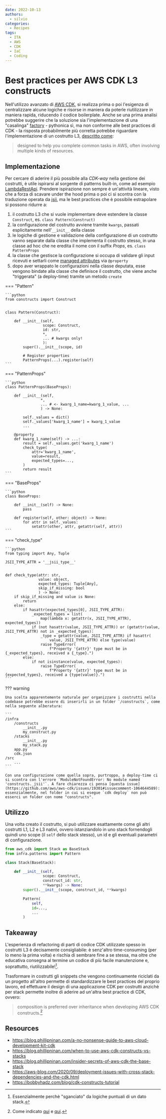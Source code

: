 ```yaml
---
date: 2022-10-13
authors:
  - silvio
categories:
  - Recipes
tags:
  - ITA
  - AWS
  - CDK
  - IaC
  - Coding
---
```


# Best practices per AWS CDK L3 constructs

Nell'utilizzo avanzato di [AWS CDK](https://docs.aws.amazon.com/cdk/v2/guide/home.html), si realizza prima o poi l'esigenza di centralizzare alcune logiche e risorse in maniera da poterle riutilizzare in maniera rapida, riducendo il codice boilerplate.
Anche se una prima analisi potrebbe suggerire che la soluzione sia l'implementazione di una "casalinga" [factory](https://en.wikipedia.org/wiki/Factory_method_pattern) - pythonica sì, ma non conforme alle best practices di CDK - la risposta probabilmente più corretta potrebbe riguardare l'implementazione di un costrutto L3, [descritto come](https://docs.aws.amazon.com/cdk/v2/guide/constructs.html#constructs_lib):

> designed to help you complete common tasks in AWS, often involving multiple kinds of resources.

<!-- more -->

## Implementazione

Per cercare di aderire il più possibile alla _CDK-way_ nella gestione dei costrutti, è utile ispirarsi al sorgente di patterns built-in, come ad esempio [LambdaRestApi](https://docs.aws.amazon.com/cdk/api/v2/python/aws_cdk.aws_apigateway/LambdaRestApi.html). Prendere ispirazione non sempre è un'attività lineare, visto che a forza di scavare under the hood prima o poi ci si scontra con la traduzione operata da [jsii](https://github.com/aws/jsii), ma le best practices che è possibile estrapolare si possono ridurre a:

1. il costrutto L3 che si vuole implementare deve estendere la classe `Construct`, es. `class Pattern(Construct)`
2. la configurazione del costrutto avviene tramite `kwargs`, passati esplicitamente nell'`__init__` della classe
3. le logiche di gestione e validazione della configurazione di un costrutto vanno separate dalla classe che implementa il costrutto stesso, in una  classe ad hoc che ne eredita il nome con il suffix _Props_, es. `class PatternProps`
4. la classe che gestisce la configurazione si occupa di validare gli input ricevuti e settarli come [managed attributes](https://realpython.com/python-property/) via `@property`
5. dopo aver wrappato le configurazioni nella classe deputata, esse vengono bindate alla classe che definisce il costrutto, che viene anche "triggerata" (a deploy-time) tramite un metodo `create`

=== "Pattern"

    ```python
    from constructs import Construct


    class Pattern(Construct):

        def __init__(self,
                     scope: Construct,
                     id: str,
                     *,
                     ... # kwargs only!
                     ):
            super().__init__(scope, id)

            # Register properties
            PatternProps(...).register(self)
    ```

=== "PatternProps"

    ```python
    class PatternProps(BaseProps):

        def __init__(self,
                    *,
                    ... # <- kwarg_1_name=kwarg_1_value, ...
                    ) -> None:

            self._values = dict()
            self._values['kwarg_1_name'] = kwarg_1_value
            ...
        
        @property
        def kwarg_1_name(self) -> ...:
            result = self._values.get('kwarg_1_name')
            check_type(
                attr='kwarg_1_name',
                value=result,
                expected_types=...,                
            )
            return result
    ```

=== "BaseProps"

    ```python
    class BaseProps:

        def __init__(self) -> None:
            pass

        def register(self, other: object) -> None:
            for attr in self._values:
                setattr(other, attr, getattr(self, attr))
    ```

=== "check_type"

    ```python
    from typing import Any, Tuple

    JSII_TYPE_ATTR = '__jsii_type__'


    def check_type(attr: str,
                   value: object,
                   expected_types: Tuple[Any],
                   skip_if_missing: bool
                   ) -> None:
        if skip_if_missing and value is None:
            return
        else:
            if hasattr(expected_types[0], JSII_TYPE_ATTR):
                _expected_types = list(
                    map(lambda x: getattr(x, JSII_TYPE_ATTR), expected_types))
                if (not hasattr(value, JSII_TYPE_ATTR)) or (getattr(value, JSII_TYPE_ATTR) not in _expected_types):
                    _type = getattr(value, JSII_TYPE_ATTR) if hasattr(
                        value, JSII_TYPE_ATTR) else type(value)
                    raise TypeError(
                        f"Property '{attr}' type must be in {_expected_types}, received a {_type}.")
            else:
                if not isinstance(value, expected_types):
                    raise TypeError(
                        f"Property '{attr}' type must be in {expected_types}, received a {type(value)}.")
    ```

??? warning

    Una scelta apparentemente naturale per organizzare i costrutti nella codebase potrebbe essere di inserirli in un folder `/constructs`, come nella seguente alberatura:

    ```
    /infra
        /constructs
            __init__.py
            my_construct.py
        /stacks
            __init__.py
            my_stack.py
        app.py
        cdk.json
    /src
        ...
    ```

    Con una configurazione come quella sopra, purtroppo, a deploy-time ci si scontra con l'errore `ModuleNotFoundError: No module named 'constructs._jsii'`. A fare chiarezza ci pensa [questa issue](https://github.com/aws/aws-cdk/issues/19301#issuecomment-1064644589): essenzialmente, nel folder in cui si esegue `cdk deploy` non può esserci un folder con nome "constructs".

## Utilizzo

Una volta creato il costrutto, si può utilizzare esattamente come gli altri costrutti L1, L2 e L3 nativi, ovvero istanziandolo in uno stack fornendogli quindi uno scope (il `self` dello stack stesso), un id e gli eventuali parametri di configurazione.

```python
from aws_cdk import Stack as BaseStack
from infra.patterns import Pattern

class Stack(BaseStack):

    def __init__(self,
                 scope: Construct,
                 construct_id: str,
                 **kwargs) -> None:        
        super().__init__(scope, construct_id, **kwargs)

        Pattern(
            self,
            id=...,
            ...
        )
```

## Takeaway

L'esperienza di refactoring di parti di codice CDK utilizzate spesso in costrutti L3 è decisamente consigliabile: è senz'altro time-consuming (per lo meno la prima volta) e rischia di sembrare fine a se stessa, ma oltre che educativa consegna al termine un codice di più facile manutenzione e, soprattutto, riutilizzabile![^1].

Trasformare in costrutti gli snippets che vengono continuamente riciclati da un progetto all'altro permette di standardizzare le best practices del proprio lavoro, ed effettuare il design di una applicazione CDK per costrutti anzichè per stack permette inoltre di aderire ad un'altra best practice di CDK, ovvero:

> composition is preferred over inheritance when developing AWS CDK constructs.[^2]

[^1]: Essenzialmente perchè "sganciato" da logiche puntuali di un dato stack.
[^2]: Come indicato [qui](https://docs.aws.amazon.com/cdk/v2/guide/constructs.html#constructs_composition) e [qui](https://docs.aws.amazon.com/cdk/v2/guide/constructs.html#constructs_author).

## Resources

- https://blog.phillipninan.com/a-no-nonsense-guide-to-aws-cloud-development-kit-cdk
- https://blog.phillipninan.com/when-to-use-aws-cdk-constructs-vs-stacks
- https://blog.phillipninan.com/insider-secrets-of-aws-cdk-the-base-stack
- https://aws-blog.com/2020/09/deployment-issues-with-cross-stack-dependencies-and-the-cdk.html
- https://bobbyhadz.com/blog/cdk-constructs-tutorial
